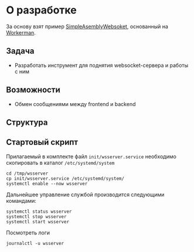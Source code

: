 # О разработке
За основу взят пример [SimpleAsemblyWebsoket](https://gitlab.com/DmitriyProgrammer/simpleasemblywebsoket), основанный на [Workerman](https://github.com/walkor/workerman).

## Задача
- Разработать инструмент для поднятия websocket-сервера и работы с ним

## Возможности
- Обмен сообщениями между frontend и backend

## Структура



## Стартовый скрипт

Прилагаемый в комплекте файл `init/wsserver.service` необходимо скопировать в каталог `/etc/systemd/system`

```shell
cd /tmp/wsserver
cp init/wsserver.service /etc/systemd/system/
systemctl enable --now wsserver
```

Дальнейшее управление службой производится следующими командами:
```shell
systemctl status wsserver
systemctl stop wsserver
systemctl start wsserver
```

Посмотреть логи
```shell
journalctl -u wsserver
```